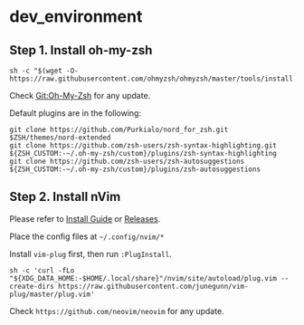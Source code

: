 # dev_environment

## Step 1. Install oh-my-zsh

```
sh -c "$(wget -O- https://raw.githubusercontent.com/ohmyzsh/ohmyzsh/master/tools/install.sh)"
```
Check [Git:Oh-My-Zsh](https://github.com/ohmyzsh/ohmyzsh) for any update.

Default plugins are in the following:

```
git clone https://github.com/Purkialo/nord_for_zsh.git $ZSH/themes/nord-extended
git clone https://github.com/zsh-users/zsh-syntax-highlighting.git ${ZSH_CUSTOM:-~/.oh-my-zsh/custom}/plugins/zsh-syntax-highlighting
git clone https://github.com/zsh-users/zsh-autosuggestions ${ZSH_CUSTOM:-~/.oh-my-zsh/custom}/plugins/zsh-autosuggestions
```

## Step 2. Install nVim

Please refer to [Install Guide](https://github.com/neovim/neovim/wiki/Installing-Neovim) or [Releases](https://github.com/neovim/neovim/releases/).

Place the config files at ```~/.config/nvim/*```

Install ```vim-plug``` first, then run ```:PlugInstall```.
``` 
sh -c 'curl -fLo "${XDG_DATA_HOME:-$HOME/.local/share}"/nvim/site/autoload/plug.vim --create-dirs https://raw.githubusercontent.com/junegunn/vim-plug/master/plug.vim'
```

Check ```https://github.com/neovim/neovim``` for any update.

